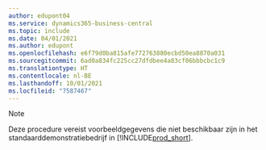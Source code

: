 ```yaml
---
author: edupont04
ms.service: dynamics365-business-central
ms.topic: include
ms.date: 04/01/2021
ms.author: edupont
ms.openlocfilehash: e6f79d0ba815afe772763880ecbd50ea8870a031
ms.sourcegitcommit: 6ad0a834fc225cc27dfdbee4a83cf06bbbcbc1c9
ms.translationtype: HT
ms.contentlocale: nl-BE
ms.lasthandoff: 10/01/2021
ms.locfileid: "7587467"
---
```

> [!NOTE]
> Deze procedure vereist voorbeeldgegevens die niet beschikbaar zijn in het standaarddemonstratiebedrijf in [!INCLUDE[prod_short](prod_short.md)]. <!--For more information, see [To create a company with complete sample data in a sandbox](../admin-sandbox-environments.md#to-create-a-company-with-complete-sample-data-in-a-sandbox).  
 -->

